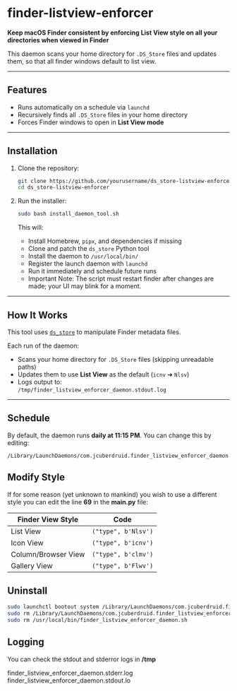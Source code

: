 # finder-listview-enforcer

**Keep macOS Finder consistent by enforcing List View style on all your directories when viewed in Finder**


This daemon scans your home directory for `.DS_Store` files and updates them, so that all finder windows default to list view. 

---

## Features

- Runs automatically on a schedule via `launchd`
- Recursively finds all `.DS_Store` files in your home directory
- Forces Finder windows to open in **List View mode**

---

## Installation

1. Clone the repository:
   ```bash
   git clone https://github.com/yourusername/ds_store-listview-enforcer.git
   cd ds_store-listview-enforcer
   ```

2. Run the installer:
   ```bash
   sudo bash install_daemon_tool.sh
   ```

   This will:
   - Install Homebrew, `pipx`, and dependencies if missing
   - Clone and patch the `ds_store` Python tool
   - Install the daemon to `/usr/local/bin/`
   - Register the launch daemon with `launchd`
   - Run it immediately and schedule future runs
   - Important Note: The script must restart finder after changes are made; your UI may blink for a moment. 

---

## How It Works

This tool uses [`ds_store`](https://github.com/dmgbuild/ds_store)  to manipulate Finder metadata files.

Each run of the daemon:
- Scans your home directory for `.DS_Store` files (skipping unreadable paths)
- Updates them to use **List View** as the default (`icnv` ➜ `Nlsv`)
- Logs output to:  
  `/tmp/finder_listview_enforcer_daemon.stdout.log`

---

## Schedule

By default, the daemon runs **daily at 11:15 PM**. You can change this by editing:

```
/Library/LaunchDaemons/com.jcuberdruid.finder_listview_enforcer_daemon.plist
```

## Modify Style

If for some reason (yet unknown to mankind) you wish to use a different style you can edit the line **69** in the **__main__.py** file: 

| Finder View Style   | Code                      |
|---------------------|---------------------------|
| List View           | `("type", b'Nlsv')`       |
| Icon View           | `("type", b'icnv')`       |
| Column/Browser View | `("type", b'clmv')`       |
| Gallery View        | `("type", b'Flwv')`       |

## Uninstall

```bash
sudo launchctl bootout system /Library/LaunchDaemons/com.jcuberdruid.finder_listview_enforcer_daemon.plist
sudo rm /Library/LaunchDaemons/com.jcuberdruid.finder_listview_enforcer_daemon.plist
sudo rm /usr/local/bin/finder_listview_enforcer_daemon.sh
```

## Logging 

You can check the stdout and stderror logs in **/tmp**

finder_listview_enforcer_daemon.stderr.log    
finder_listview_enforcer_daemon.stdout.lo
